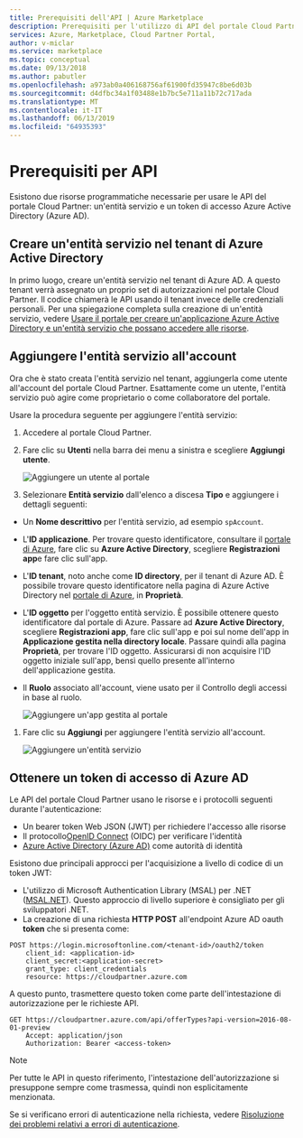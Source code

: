 ```yaml
---
title: Prerequisiti dell'API | Azure Marketplace
description: Prerequisiti per l'utilizzo di API del portale Cloud Partner.
services: Azure, Marketplace, Cloud Partner Portal,
author: v-miclar
ms.service: marketplace
ms.topic: conceptual
ms.date: 09/13/2018
ms.author: pabutler
ms.openlocfilehash: a973ab0a406168756af61900fd35947c8be6d03b
ms.sourcegitcommit: d4dfbc34a1f03488e1b7bc5e711a11b72c717ada
ms.translationtype: MT
ms.contentlocale: it-IT
ms.lasthandoff: 06/13/2019
ms.locfileid: "64935393"
---
```

<a name="api-prerequisites"></a>Prerequisiti per API
================

Esistono due risorse programmatiche necessarie per usare le API del portale Cloud Partner: un'entità servizio e un token di accesso Azure Active Directory (Azure AD).


<a name="create-a-service-principal-in-your-azure-active-directory-tenant"></a>Creare un'entità servizio nel tenant di Azure Active Directory
----------------------------------------------------------------

In primo luogo, creare un'entità servizio nel tenant di Azure AD. A questo tenant verrà assegnato un proprio set di autorizzazioni nel portale Cloud Partner. Il codice chiamerà le API usando il tenant invece delle credenziali personali.  Per una spiegazione completa sulla creazione di un'entità servizio, vedere [Usare il portale per creare un'applicazione Azure Active Directory e un'entità servizio che possano accedere alle risorse](https://docs.microsoft.com/azure/azure-resource-manager/resource-group-create-service-principal-portal).


<a name="add-the-service-principal-to-your-account"></a>Aggiungere l'entità servizio all'account
-----------------------------------------

Ora che è stato creata l'entità servizio nel tenant, aggiungerla come utente all'account del portale Cloud Partner. Esattamente come un utente, l'entità servizio può agire come proprietario o come collaboratore del portale.

Usare la procedura seguente per aggiungere l'entità servizio:

1. Accedere al portale Cloud Partner. 
2. Fare clic su **Utenti** nella barra dei menu a sinistra e scegliere **Aggiungi utente**.

   ![Aggiungere un utente al portale](./media/cloud-partner-portal-api-prerequisites/add-user.jpg)

3. Selezionare **Entità servizio** dall'elenco a discesa **Tipo** e aggiungere i dettagli seguenti:

-   Un **Nome descrittivo** per l'entità servizio, ad esempio `spAccount`.
-   L'**ID applicazione**. Per trovare questo identificatore, consultare il [portale di Azure](https://portal.azure.com), fare clic su **Azure Active Directory**, scegliere **Registrazioni app**e fare clic sull'app.
-   L'**ID tenant**, noto anche come **ID directory**, per il tenant di Azure AD. È possibile trovare questo identificatore nella pagina di Azure Active Directory nel [portale di Azure](https://portal.azure.com), in **Proprietà**.
-   L'**ID oggetto** per l'oggetto entità servizio. È possibile ottenere questo identificatore dal portale di Azure. Passare ad **Azure Active Directory**, scegliere **Registrazioni app**, fare clic sull'app e poi sul nome dell'app in **Applicazione gestita nella directory locale**. Passare quindi alla pagina **Proprietà**, per trovare l'ID oggetto. Assicurarsi di non acquisire l'ID oggetto iniziale sull'app, bensì quello presente all'interno dell'applicazione gestita.
-   Il **Ruolo** associato all'account, viene usato per il Controllo degli accessi in base al ruolo.

     ![Aggiungere un'app gestita al portale](./media/cloud-partner-portal-api-prerequisites/managedapp.png)

1. Fare clic su **Aggiungi** per aggiungere l'entità servizio all'account.

   ![Aggiungere un'entità servizio](./media/cloud-partner-portal-api-prerequisites/add-service-principal.jpg)


<a name="get-an-azure-ad-access-token"></a>Ottenere un token di accesso di Azure AD
----------------------------

Le API del portale Cloud Partner usano le risorse e i protocolli seguenti durante l'autenticazione:

- Un bearer token Web JSON (JWT) per richiedere l'accesso alle risorse
- Il protocollo[OpenID Connect](https://openid.net/connect/) (OIDC) per verificare l'identità
- [Azure Active Directory (Azure AD)](https://docs.microsoft.com/azure/active-directory/active-directory-whatis) come autorità di identità

Esistono due principali approcci per l'acquisizione a livello di codice di un token JWT:

- L'utilizzo di Microsoft Authentication Library (MSAL) per .NET ([MSAL.NET](https://github.com/AzureAD/microsoft-authentication-library-for-dotnet)).  Questo approccio di livello superiore è consigliato per gli sviluppatori .NET. 
- La creazione di una richiesta **HTTP POST** all'endpoint Azure AD oauth **token** che si presenta come:

``` HTTP
POST https://login.microsoftonline.com/<tenant-id>/oauth2/token
    client_id: <application-id>
    client_secret:<application-secret>
    grant_type: client_credentials
    resource: https://cloudpartner.azure.com
```

A questo punto, trasmettere questo token come parte dell'intestazione di autorizzazione per le richieste API.

``` HTTP
GET https://cloudpartner.azure.com/api/offerTypes?api-version=2016-08-01-preview 
    Accept: application/json
    Authorization: Bearer <access-token>
```
> [!NOTE]
> Per tutte le API in questo riferimento, l'intestazione dell'autorizzazione si presuppone sempre come trasmessa, quindi non esplicitamente menzionata.

Se si verificano errori di autenticazione nella richiesta, vedere [Risoluzione dei problemi relativi a errori di autenticazione](./cloud-partner-portal-api-troubleshooting-authentication-errors.md).

